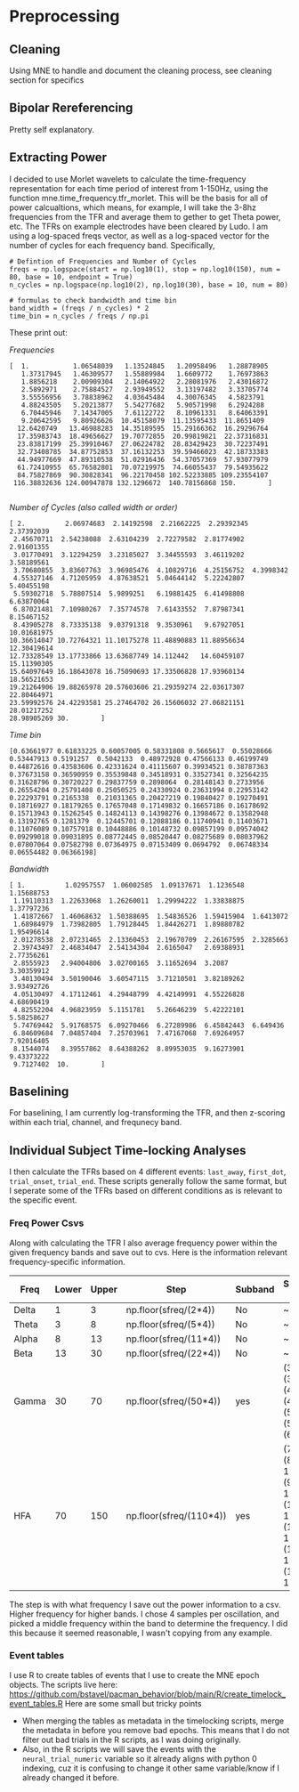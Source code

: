 # Preprocessing

## Cleaning

Using MNE to handle and document the cleaning process, see cleaning section for specifics


## Bipolar Rereferencing

Pretty self explanatory.

## Extracting Power

I decided to use Morlet wavelets to calculate the time-frequency representation for each time period of interest from 1-150Hz, using the function mne.time_frequency.tfr_morlet. This will be the basis for all of power calcualtions, which means, for example, I will take the 3-8hz frequencies from the TFR and average them to gether to get Theta power, etc. The TFRs on example electrodes have been cleared by Ludo. I am using a log-spaced freqs vector, as well as a log-spaced vector for the number of cycles for each frequency band. Specifically,

```
# Defintion of Frequencies and Number of Cycles
freqs = np.logspace(start = np.log10(1), stop = np.log10(150), num = 80, base = 10, endpoint = True)
n_cycles = np.logspace(np.log10(2), np.log10(30), base = 10, num = 80)

# formulas to check bandwidth and time bin
band_width = (freqs / n_cycles) * 2
time_bin = n_cycles / freqs / np.pi

```

These print out:


*Frequencies*
```
[  1.           1.06548039   1.13524845   1.20958496   1.28878905
   1.37317945   1.46309577   1.55889984   1.6609772    1.76973863
   1.8856218    2.00909304   2.14064922   2.28081976   2.43016872
   2.5892971    2.75884527   2.93949552   3.13197482   3.33705774
   3.55556956   3.78838962   4.03645484   4.30076345   4.5823791
   4.88243505   5.20213877   5.54277682   5.90571998   6.2924288
   6.70445946   7.14347005   7.61122722   8.10961331   8.64063391
   9.20642595   9.80926626  10.45158079  11.13595433  11.8651409
  12.6420749   13.46988283  14.35189595  15.29166362  16.29296764
  17.35983743  18.49656627  19.70772855  20.99819821  22.37316831
  23.83817199  25.39910467  27.06224782  28.83429423  30.72237491
  32.73408785  34.87752853  37.16132253  39.59466023  42.18733383
  44.94977669  47.89310538  51.02916436  54.37057369  57.93077979
  61.72410955  65.76582801  70.07219975  74.66055437  79.54935622
  84.75827869  90.30828341  96.22170458 102.52233885 109.23554107
 116.38832636 124.00947878 132.1296672  140.78156868 150.        ]
 
 ```
 *Number of Cycles (also called width or order)*
 ```
[ 2.          2.06974683  2.14192598  2.21662225  2.29392345  2.37392039
  2.45670711  2.54238088  2.63104239  2.72279582  2.81774902  2.91601355
  3.01770491  3.12294259  3.23185027  3.34455593  3.46119202  3.58189561
  3.70680855  3.83607763  3.96985476  4.10829716  4.25156752  4.3998342
  4.55327146  4.71205959  4.87638521  5.04644142  5.22242807  5.40455198
  5.59302718  5.78807514  5.9899251   6.19881425  6.41498808  6.63870064
  6.87021481  7.10980267  7.35774578  7.61433552  7.87987341  8.15467152
  8.43905278  8.73335138  9.03791318  9.3530961   9.67927051 10.01681975
 10.36614047 10.72764321 11.10175278 11.48890883 11.88956634 12.30419614
 12.73328549 13.17733866 13.63687749 14.112442   14.60459107 15.11390305
 15.64097649 16.18643078 16.75090693 17.33506828 17.93960134 18.56521653
 19.21264906 19.88265978 20.57603606 21.29359274 22.03617307 22.80464971
 23.59992576 24.42293581 25.27464702 26.15606032 27.06821151 28.01217252
 28.98905269 30.        ]
 ```
 
 *Time bin*
 ```
[0.63661977 0.61833225 0.60057005 0.58331808 0.5665617  0.55028666
 0.53447913 0.5191257  0.5042133  0.48972928 0.47566133 0.46199749
 0.44872616 0.43583606 0.42331624 0.41115607 0.39934521 0.38787363
 0.37673158 0.36590959 0.35539848 0.34518931 0.33527341 0.32564235
 0.31628796 0.30720227 0.29837759 0.2898064  0.28148143 0.2733956
 0.26554204 0.25791408 0.25050525 0.24330924 0.23631994 0.22953142
 0.22293791 0.2165338  0.21031365 0.20427219 0.19840427 0.19270491
 0.18716927 0.18179265 0.17657048 0.17149832 0.16657186 0.16178692
 0.15713943 0.15262545 0.14824113 0.14398276 0.13984672 0.13582948
 0.13192765 0.1281379  0.12445701 0.12088186 0.11740941 0.11403671
 0.11076089 0.10757918 0.10448886 0.10148732 0.09857199 0.09574042
 0.09299018 0.09031895 0.08772445 0.08520447 0.08275689 0.08037962
 0.07807064 0.07582798 0.07364975 0.07153409 0.0694792  0.06748334
 0.06554482 0.06366198]
 ```
 *Bandwidth*
 ```
[ 1.          1.02957557  1.06002585  1.09137671  1.1236548   1.15688753
  1.19110313  1.22633068  1.26260011  1.29994222  1.33838875  1.37797236
  1.41872667  1.46068632  1.50388695  1.54836526  1.59415904  1.6413072
  1.68984979  1.73982805  1.79128445  1.84426271  1.89880782  1.95496614
  2.01278538  2.07231465  2.13360453  2.19670709  2.26167595  2.3285663
  2.39743497  2.46834047  2.54134304  2.6165047   2.69388931  2.77356261
  2.8555923   2.94004806  3.02700165  3.11652694  3.2087      3.30359912
  3.40130494  3.50190046  3.60547115  3.71210501  3.82189262  3.93492726
  4.05130497  4.17112461  4.29448799  4.42149991  4.55226828  4.68690419
  4.82552204  4.96823959  5.1151781   5.26646239  5.42222101  5.58258627
  5.74769442  5.91768575  6.09270466  6.27289986  6.45842443  6.649436
  6.84609684  7.04857404  7.25703961  7.47167068  7.69264957  7.92016405
  8.1544074   8.39557862  8.64388262  8.89953035  9.16273901  9.43373222
  9.7127402  10.        ]
```

## Baselining

For baselining, I am currently log-transforming the TFR, and then z-scoring within each trial, channel, and frequnecy band.

## Individual Subject Time-locking Analyses

I then calculate the TFRs based on 4 different events: `last_away`, `first_dot`, `trial_onset`, `trial_end`. These scripts generally follow the same format, but I seperate some of the TFRs based on different conditions as is relevant to the specific event. 

### Freq Power Csvs

Along with calculating the TFR I also average frequency power within the given frequency bands and save out to cvs. Here is the information relevant frequency-specific information.


|  Freq | Lower  | Upper  | Step  |  Subband |  Subband Info |
|-------|--------|--------|-------|----------|---------------|
|  Delta | 1     |  3     |  np.floor(sfreq/(2*4)) |    No     |  ~ |
|  Theta |  3    |  8     |  np.floor(sfreq/(5*4)) |    No     |  ~ |
|  Alpha  | 8    | 13     |  np.floor(sfreq/(11*4)) |    No     |  ~ |
|  Beta | 13     | 30     |  np.floor(sfreq/(22*4)) |    No     |  ~ |
| Gamma  | 30    | 70     |  np.floor(sfreq/(50*4)) |    yes     |  (30, 40), (35, 45), (40, 50), (45, 55), (50, 60), (55, 65), (60, 70) |
| HFA  |  70     | 150    |  np.floor(sfreq/(110*4)) |    yes     | (70, 90), (80, 100), (90, 110), (100, 120), (110, 130), (120, 140), (130, 150) |


The step is with what frequency I save out the power information to a csv. Higher frequency for higher bands. I chose 4 samples per oscillation, and picked a middle frequency within the band to determine the frequency. I did this because it seemed reasonable, I wasn't copying from any example.

### Event tables

I use R to create tables of events that I use to create the MNE epoch objects. The scripts live here: https://github.com/bstavel/pacman_behavior/blob/main/R/create_timelock_event_tables.R
Here are some small but tricky points

* When merging the tables as metadata in the timelocking scripts, merge the metadata in before you remove bad epochs. This means that I do not filter out bad trials in the R scripts, as I was doing originally. 
* Also, in the R scripts we will save the events with the `neural_trial_numeric` variable so it already aligns with python 0 indexing, cuz it is confusing to change it other same variable/know if I already changed it before.

